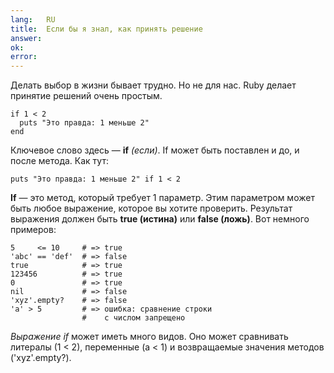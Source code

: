 ```yaml
---
lang:   RU
title:  Если бы я знал, как принять решение
answer: 
ok:     
error:  
---
```


Делать выбор в жизни бывает трудно. Но не для нас. Ruby делает принятие решений
очень простым.

    if 1 < 2
      puts "Это правда: 1 меньше 2"
    end

Ключевое слово здесь &mdash; __if__ _(если)_. If может быть поставлен и до, и
после метода. Как тут:

    puts "Это правда: 1 меньше 2" if 1 < 2

__If__ &mdash; это метод, который требует 1 параметр. Этим параметром может
быть любое выражение, которое вы хотите проверить. Результат выражения должен
быть __true (истина)__ или __false (ложь)__. Вот немного примеров:

    5     <= 10     # => true
    'abc' == 'def'  # => false
    true            # => true
    123456          # => true
    0               # => true
    nil             # => false
    'xyz'.empty?    # => false
    'a' > 5         # => ошибка: сравнение строки
	                #    с числом запрещено

_Выражение if_ может иметь много видов. Оно может сравнивать литералы (1 < 2),
переменные (a < 1) и возвращаемые значения методов ('xyz'.empty?).
